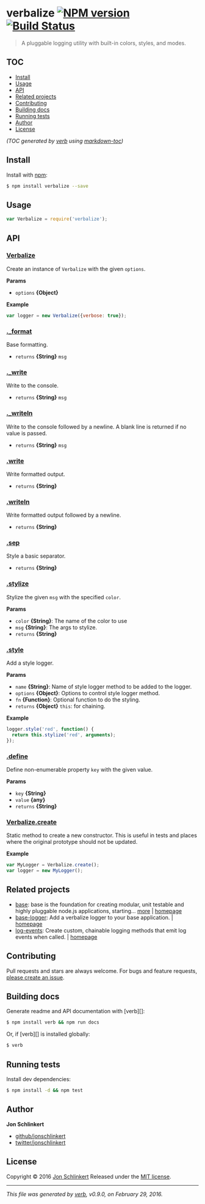 # verbalize [![NPM version](https://img.shields.io/npm/v/verbalize.svg)](https://www.npmjs.com/package/verbalize) [![Build Status](https://img.shields.io/travis/jonschlinkert/verbalize.svg)](https://travis-ci.org/jonschlinkert/verbalize)

> A pluggable logging utility with built-in colors, styles, and modes.

## TOC
- [Install](#install)
- [Usage](#usage)
- [API](#api)
- [Related projects](#related-projects)
- [Contributing](#contributing)
- [Building docs](#building-docs)
- [Running tests](#running-tests)
- [Author](#author)
- [License](#license)

_(TOC generated by [verb](https://github.com/verbose/verb) using [markdown-toc](https://github.com/jonschlinkert/markdown-toc))_

## Install
Install with [npm](https://www.npmjs.com/):

```sh
$ npm install verbalize --save
```

## Usage

```js
var Verbalize = require('verbalize');
```

## API

### [Verbalize](index.js#L30)
Create an instance of `Verbalize` with the given `options`.

**Params**

* `options` **{Object}**    

**Example**

```js
var logger = new Verbalize({verbose: true});
```

### [._format](index.js#L67)

Base formatting.

* `returns` **{String}** `msg`  

### [._write](index.js#L83)

Write to the console.

* `returns` **{String}** `msg`  

### [._writeln](index.js#L96)

Write to the console followed by a newline. A blank
line is returned if no value is passed.

* `returns` **{String}** `msg`  

### [.write](index.js#L107)

Write formatted output.

* `returns` **{String}**  

### [.writeln](index.js#L118)

Write formatted output followed by a newline.

* `returns` **{String}**  

### [.sep](index.js#L129)

Style a basic separator.

* `returns` **{String}**  

### [.stylize](index.js#L142)

Stylize the given `msg` with the specified `color`.

**Params**

* `color` **{String}**: The name of the color to use    
* `msg` **{String}**: The args to stylize.    
* `returns` **{String}**  

### [.style](index.js#L185)
Add a style logger.

**Params**

* `name` **{String}**: Name of style logger method to be added to the logger.    
* `options` **{Object}**: Options to control style logger method.    
* `fn` **{Function}**: Optional function to do the styling.    
* `returns` **{Object}** `this`: for chaining.  

**Example**

```js
logger.style('red', function() {
  return this.stylize('red', arguments);
});
```

### [.define](index.js#L203)

Define non-enumerable property `key` with the given value.

**Params**

* `key` **{String}**    
* `value` **{any}**    
* `returns` **{String}**  

### [Verbalize.create](index.js#L230)
Static method to create a new constructor. This is useful in tests and places where the original prototype should not be updated.

**Example**

```js
var MyLogger = Verbalize.create();
var logger = new MyLogger();
```

## Related projects

* [base](https://www.npmjs.com/package/base): base is the foundation for creating modular, unit testable and highly pluggable node.js applications, starting… [more](https://www.npmjs.com/package/base) | [homepage](https://github.com/node-base/base)
* [base-logger](https://www.npmjs.com/package/base-logger): Add a verbalize logger to your base application. | [homepage](https://github.com/node-base/base-logger)
* [log-events](https://www.npmjs.com/package/log-events): Create custom, chainable logging methods that emit log events when called. | [homepage](https://github.com/doowb/log-events)

## Contributing
Pull requests and stars are always welcome. For bugs and feature requests, [please create an issue](https://github.com/jonschlinkert/verbalize/issues/new).

## Building docs
Generate readme and API documentation with [verb][]:

```sh
$ npm install verb && npm run docs
```

Or, if [verb][] is installed globally:

```sh
$ verb
```

## Running tests
Install dev dependencies:

```sh
$ npm install -d && npm test
```

## Author
**Jon Schlinkert**

+ [github/jonschlinkert](https://github.com/jonschlinkert)
+ [twitter/jonschlinkert](http://twitter.com/jonschlinkert)

## License
Copyright © 2016 [Jon Schlinkert](https://github.com/jonschlinkert)
Released under the [MIT license](https://github.com/jonschlinkert/verbalize/blob/master/LICENSE).

***

_This file was generated by [verb](https://github.com/verbose/verb), v0.9.0, on February 29, 2016._

[strip-ansi]: https://github.com/chalk/strip-ansi

